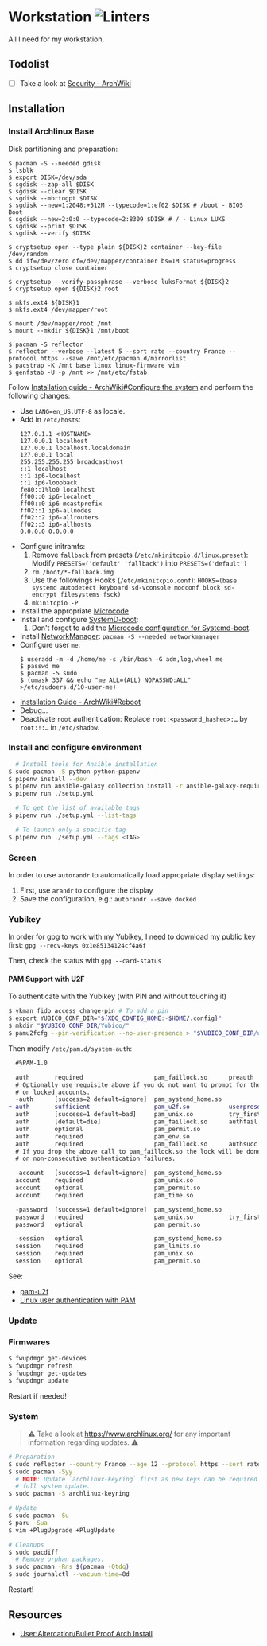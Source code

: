 # Workstation ![Linters](https://github.com/guillaumededrie/workstation/actions/workflows/linters.yml/badge.svg)

All I need for my workstation.


## Todolist

* [ ] Take a look at [Security - ArchWiki](https://wiki.archlinux.org/index.php/Security)


## Installation

### Install Archlinux Base

Disk partitioning and preparation:
```shell
$ pacman -S --needed gdisk
$ lsblk
$ export DISK=/dev/sda
$ sgdisk --zap-all $DISK
$ sgdisk --clear $DISK
$ sgdisk --mbrtogpt $DISK
$ sgdisk --new=1:2048:+512M --typecode=1:ef02 $DISK # /boot - BIOS Boot
$ sgdisk --new=2:0:0 --typecode=2:8309 $DISK # / - Linux LUKS
$ sgdisk --print $DISK
$ sgdisk --verify $DISK

$ cryptsetup open --type plain ${DISK}2 container --key-file /dev/random
$ dd if=/dev/zero of=/dev/mapper/container bs=1M status=progress
$ cryptsetup close container

$ cryptsetup --verify-passphrase --verbose luksFormat ${DISK}2
$ cryptsetup open ${DISK}2 root

$ mkfs.ext4 ${DISK}1
$ mkfs.ext4 /dev/mapper/root

$ mount /dev/mapper/root /mnt
$ mount --mkdir ${DISK}1 /mnt/boot

$ pacman -S reflector
$ reflector --verbose --latest 5 --sort rate --country France --protocol https --save /mnt/etc/pacman.d/mirrorlist
$ pacstrap -K /mnt base linux linux-firmware vim
$ genfstab -U -p /mnt >> /mnt/etc/fstab
```

Follow [Installation guide - ArchWiki#Configure the
system](https://wiki.archlinux.org/title/Installation_guide#Configure_the_system)
and perform the following changes:
  * Use `LANG=en_US.UTF-8` as locale.
  * Add in `/etc/hosts`:
    ```shell
    127.0.1.1 <HOSTNAME>
    127.0.0.1 localhost
    127.0.0.1 localhost.localdomain
    127.0.0.1 local
    255.255.255.255 broadcasthost
    ::1 localhost
    ::1 ip6-localhost
    ::1 ip6-loopback
    fe80::1%lo0 localhost
    ff00::0 ip6-localnet
    ff00::0 ip6-mcastprefix
    ff02::1 ip6-allnodes
    ff02::2 ip6-allrouters
    ff02::3 ip6-allhosts
    0.0.0.0 0.0.0.0
    ```
  * Configure initramfs:
    1. Remove `fallback` from presets (`/etc/mkinitcpio.d/linux.preset`):
      Modify `PRESETS=('default' 'fallback')` into `PRESETS=('default')`
    1. `rm /boot/*-fallback.img`
    1. Use the followings Hooks (`/etc/mkinitcpio.conf`):
      `HOOKS=(base systemd autodetect keyboard sd-vconsole modconf block sd-encrypt filesystems fsck)`
    1. `mkinitcpio -P`
  * Install the appropriate [Microcode](https://wiki.archlinux.org/title/Microcode)
  * Install and configure [SystemD-boot](https://wiki.archlinux.org/title/systemd-boot):
    1. Don't forget to add the [Microcode configuration for Systemd-boot](https://wiki.archlinux.org/title/Microcode#systemd-boot).
  * Install [NetworkManager](https://wiki.archlinux.org/title/NetworkManager): `pacman -S --needed networkmanager`
  * Configure user `me`:
    ```shell
    $ useradd -m -d /home/me -s /bin/bash -G adm,log,wheel me
    $ passwd me
    $ pacman -S sudo
    $ (umask 337 && echo "me ALL=(ALL) NOPASSWD:ALL" >/etc/sudoers.d/10-user-me)
    ```
  * [Installation Guide - ArchWiki#Reboot](https://wiki.archlinux.org/title/Installation_guide#Reboot)
  * Debug…
  * Deactivate `root` authentication:
    Replace `root:<password_hashed>:…` by `root:!:…` in `/etc/shadow`.


### Install and configure environment

```bash
  # Install tools for Ansible installation
$ sudo pacman -S python python-pipenv
$ pipenv install --dev
$ pipenv run ansible-galaxy collection install -r ansible-galaxy-requirements.yml
$ pipenv run ./setup.yml

  # To get the list of available tags
$ pipenv run ./setup.yml --list-tags

  # To launch only a specific tag
$ pipenv run ./setup.yml --tags <TAG>
```


### Screen

In order to use `autorandr` to automatically load appropriate display settings:

1. First, use `arandr` to configure the display
2. Save the configuration, e.g.: `autorandr --save docked`


### Yubikey

In order for gpg to work with my Yubikey, I need to download my public key
first: `gpg --recv-keys 0x1e85134124cf4a6f`

Then, check the status with `gpg --card-status`


#### PAM Support with U2F

To authenticate with the Yubikey (with PIN and without touching it)

```bash
$ ykman fido access change-pin # To add a pin
$ export YUBICO_CONF_DIR="${XDG_CONFIG_HOME:-$HOME/.config}"
$ mkdir "$YUBICO_CONF_DIR/Yubico/"
$ pamu2fcfg --pin-verification --no-user-presence > "$YUBICO_CONF_DIR/u2f_keys"
```

Then modify `/etc/pam.d/system-auth`:
```diff
  #%PAM-1.0

  auth       required                    pam_faillock.so      preauth
  # Optionally use requisite above if you do not want to prompt for the password
  # on locked accounts.
  -auth      [success=2 default=ignore]  pam_systemd_home.so
+ auth       sufficient                  pam_u2f.so           userpresence=0
  auth       [success=1 default=bad]     pam_unix.so          try_first_pass nullok
  auth       [default=die]               pam_faillock.so      authfail
  auth       optional                    pam_permit.so
  auth       required                    pam_env.so
  auth       required                    pam_faillock.so      authsucc
  # If you drop the above call to pam_faillock.so the lock will be done also
  # on non-consecutive authentication failures.

  -account   [success=1 default=ignore]  pam_systemd_home.so
  account    required                    pam_unix.so
  account    optional                    pam_permit.so
  account    required                    pam_time.so

  -password  [success=1 default=ignore]  pam_systemd_home.so
  password   required                    pam_unix.so          try_first_pass nullok shadow sha512
  password   optional                    pam_permit.so

  -session   optional                    pam_systemd_home.so
  session    required                    pam_limits.so
  session    required                    pam_unix.so
  session    optional                    pam_permit.so
```

See:
  - [pam-u2f](https://developers.yubico.com/pam-u2f/)
  - [Linux user authentication with PAM](https://wiki.archlinux.org/title/YubiKey#Linux_user_authentication_with_PAM)

### Update

### Firmwares

```bash
$ fwupdmgr get-devices
$ fwupdmgr refresh
$ fwupdmgr get-updates
$ fwupdmgr update
```

Restart if needed!

### System

> :warning: Take a look at https://www.archlinux.org/ for any important
> information regarding updates. :warning:

```bash
# Preparation
$ sudo reflector --country France --age 12 --protocol https --sort rate --save /etc/pacman.d/mirrorlist
$ sudo pacman -Syy
  # NOTE: Update `archlinux-keyring` first as new keys can be required by the
  # full system update.
$ sudo pacman -S archlinux-keyring

# Update
$ sudo pacman -Su
$ paru -Sua
$ vim +PlugUpgrade +PlugUpdate

# Cleanups
$ sudo pacdiff
  # Remove orphan packages.
$ sudo pacman -Rns $(pacman -Qtdq)
$ sudo journalctl --vacuum-time=8d
```

Restart!


## Resources

* [User:Altercation/Bullet Proof Arch Install](https://wiki.archlinux.org/index.php/User:Altercation/Bullet_Proof_Arch_Install)
